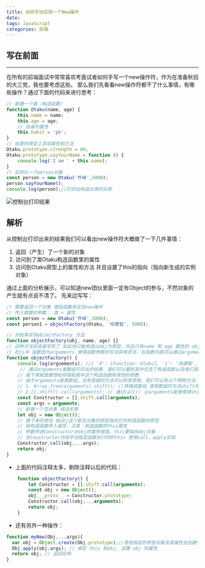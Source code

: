 ```yaml
---
title: 如何手动实现一个New操作
date:
tags: JavaScript
categories: 前端
---
```


## 写在前面

------   
在所有的前端面试中常常喜欢考面试者如何手写一个new操作符，作为在准备秋招的大三党，我也要考虑这些。
那么我们先看看new操作符都干了什么事情，有哪些操作？通过下面的代码来进行思考：  
```js
// 新建一个类（构造函数）
function Otaku(name, age) {
    this.name = name;
    this.age = age;
    // 自身的属性
    this.habit = 'pk';
}
// 给类的原型上添加属性和方法
Otaku.prototype.strength = 60;
Otaku.prototype.sayYourName = function () {
    console.log('I am ' + this.name);
}
// 实例化一个person对象
const person = new Otaku('乔峰',5000);
person.sayYourName();
console.log(person);//打印出构造出来的实例
```    
![控制台打印结果](http://p9utic4op.bkt.clouddn.com/new.png)   


## 解析  

从控制台打印出来的结果我们可以看出new操作符大概做了一下几件事情：  

 1. 返回（产生）了一个新的对象  
 2. 访问到了类Otaku构造函数里的属性  
 3. 访问到Otaku原型上的属性和方法  并且设置了this的指向（指向新生成的实例对象）
 
通过上面的分析展示，可以知道new团伙里面一定有Object的参与，不然对象的产生就有点说不清了。 先来边写写：  

```js
// 需要返回一个对象 借助函数来实现new操作 
// 传入需要的参数： 类 + 属性
const person = new Otaku('乔峰',5000);
const person1 = objectFactory(Otaku, '鸠摩智', 5000);

// 开始来实现objectFactory 方法 
function objectFactory(obj, name, age) {}
// 这种方法将自身写死了 如此他只能构造以obj为原型，并且只有name 和 age 属性的 obj
// 在js中 函数因为arguments 使得函数参数的写法异常灵活，在函数内部可以通过arguments来获得函数的参数
function objectFactory() {
    console.log(arguements); //{ '0': [Function: Otaku], '1': '鸠摩智', '2': 5000 }
     // 通过arguments类数组打印出的结果，我们可以看到其中包含了构造函数以及我们调用objectfactory时传入的其他参数
    // 接下来就是要想如何得到其中这个构造函数和其他的参数
    // 由于arguments是类数组，没有直接的方法可以供其使用，我们可以有以下两种方法:
    // 1. Array.from(arguments).shift(); //转换成数组 使用数组的方法shift将第一项弹出
    // 2.[].shift().call(arguments); // 通过call() 让arguments能够借用shift方法
    const Constructor = [].shift.call(arguments);
    const args = arguments;
    // 新建一个空对象 纯洁无邪
    let obj = new Object();
    // 接下来的想法 给obj这个新生对象的原型指向它的构造函数的原型  
    // 给构造函数传入属性，注意：构造函数的this属性
    // 参数传进Constructor对obj的属性赋值，this要指向obj对象
    // 在Coustructor内部手动指定函数执行时的this 使用call、apply实现
    Constructor.call(obj,...args);
    return obj;
}

```  

- 上面的代码注释太多，剔除注释以后的代码：

```js
    function objectFactory() {
        let Constructor = [].shift.call(arguments);
        const obj = new Object();
        obj.__proto__ = Conctructor.prototype;
        Constructor.call(obj,...arguments);
        return obj;
    }
```    
- 还有另外一种操作： 

```js
function myNew(Obj,...args){
  var obj = Object.create(Obj.prototype);//使用指定的原型对象及其属性去创建一个新的对象
  Obj.apply(obj,args); // 绑定 this 到obj, 设置 obj 的属性
  return obj; // 返回实例
}
```

